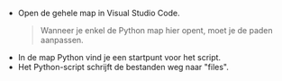  - Open de gehele map in Visual Studio Code.
    > Wanneer je enkel de Python map hier opent, moet je de paden aanpassen.
 - In de map Python vind je een startpunt voor het script.
 - Het Python-script schrijft de bestanden weg naar "files".